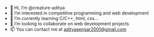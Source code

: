 - 👋 Hi, I’m @creature-aditya
- 👀 I’m interested in competitive programming and web development
- 🌱 I’m currently learning C/C++, html, css...
- 💞️ I’m looking to collaborate on web development projects
- 📫 You can contact me at adityasengar2001@gmail.com 

<!---
creature-aditya/creature-aditya is a ✨ special ✨ repository because its `README.md` (this file) appears on your GitHub profile.
You can click the Preview link to take a look at your changes.
--->
